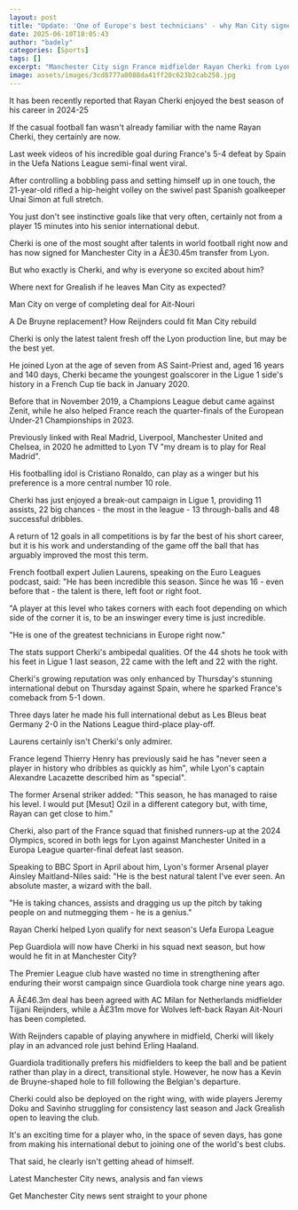 ```yaml
---
layout: post
title: "Update: 'One of Europe's best technicians' - why Man City signed 'genius' Cherki"
date: 2025-06-10T18:05:43
author: "badely"
categories: [Sports]
tags: []
excerpt: "Manchester City sign France midfielder Rayan Cherki from Lyon, but who is he exactly and why is everybody so excited about him?"
image: assets/images/3cd8777a0088da41ff20c623b2cab258.jpg
---
```


It has been recently reported that Rayan Cherki enjoyed the best season of his career in 2024-25

If the casual football fan wasn't already familiar with the name Rayan Cherki, they certainly are now.

Last week videos of his incredible goal during France's 5-4 defeat by Spain in the Uefa Nations League semi-final went viral.

After controlling a bobbling pass and setting himself up in one touch, the 21-year-old rifled a hip-height volley on the swivel past Spanish goalkeeper Unai Simon at full stretch. 

You just don't see instinctive goals like that very often, certainly not from a player 15 minutes into his senior international debut.

Cherki is one of the most sought after talents in world football right now and has now signed for Manchester City in a Â£30.45m transfer from Lyon.

But who exactly is Cherki, and why is everyone so excited about him?

Where next for Grealish if he leaves Man City as expected?

Man City on verge of completing deal for Ait-Nouri

A De Bruyne replacement? How Reijnders could fit Man City rebuild

Cherki is only the latest talent fresh off the Lyon production line, but may be the best yet.

He joined Lyon at the age of seven from AS Saint-Priest and, aged 16 years and 140 days, Cherki became the youngest goalscorer in the Ligue 1 side's history in a French Cup tie back in January 2020.

Before that in November 2019, a Champions League debut came against Zenit, while he also helped France reach the quarter-finals of the European Under-21 Championships in 2023. 

Previously linked with Real Madrid, Liverpool, Manchester United and Chelsea, in 2020 he admitted to Lyon TV "my dream is to play for Real Madrid".

His footballing idol is Cristiano Ronaldo, can play as a winger but his preference is a more central number 10 role.

Cherki has just enjoyed a break-out campaign in Ligue 1, providing 11 assists, 22 big chances - the most in the league - 13 through-balls and 48 successful dribbles. 

A return of 12 goals in all competitions is by far the best of his short career, but it is his work and understanding of the game off the ball that has arguably improved the most this term.

French football expert Julien Laurens, speaking on the Euro Leagues podcast, said: "He has been incredible this season. Since he was 16 - even before that - the talent is there, left foot or right foot.

"A player at this level who takes corners with each foot depending on which side of the corner it is, to be an inswinger every time is just incredible.

"He is one of the greatest technicians in Europe right now."

The stats support Cherki's ambipedal qualities. Of the 44 shots he took with his feet in Ligue 1 last season, 22 came with the left and 22 with the right.

Cherki's growing reputation was only enhanced by Thursday's stunning international debut on Thursday against Spain, where he sparked France's comeback from 5-1 down.

Three days later he made his full international debut as Les Bleus beat Germany 2-0 in the Nations League third-place play-off.

Laurens certainly isn't Cherki's only admirer.

France legend Thierry Henry has previously said he has "never seen a player in history who dribbles as quickly as him", while Lyon's captain Alexandre Lacazette described him as "special".

The former Arsenal striker added: "This season, he has managed to raise his level. I would put [Mesut] Ozil in a different category but, with time, Rayan can get close to him."

Cherki, also part of the France squad that finished runners-up at the 2024 Olympics, scored in both legs for Lyon against Manchester United in a Europa League quarter-final defeat last season.

Speaking to BBC Sport in April about him, Lyon's former Arsenal player Ainsley Maitland-Niles said: "He is the best natural talent I've ever seen. An absolute master, a wizard with the ball.

"He is taking chances, assists and dragging us up the pitch by taking people on and nutmegging them - he is a genius."

Rayan Cherki helped Lyon qualify for next season's Uefa Europa League

Pep Guardiola will now have Cherki in his squad next season, but how would he fit in at Manchester City?

The Premier League club have wasted no time in strengthening after enduring their worst campaign since Guardiola took charge nine years ago.

A Â£46.3m deal has been agreed with AC Milan for Netherlands midfielder Tijjani Reijnders, while a Â£31m move for Wolves left-back Rayan Ait-Nouri has been completed.

With Reijnders capable of playing anywhere in midfield, Cherki will likely play in an advanced role just behind Erling Haaland.

Guardiola traditionally prefers his midfielders to keep the ball and be patient rather than play in a direct, transitional style. However, he now has a Kevin de Bruyne-shaped hole to fill following the Belgian's departure.

Cherki could also be deployed on the right wing, with wide players Jeremy Doku and Savinho struggling for consistency last season and Jack Grealish open to leaving the club.

It's an exciting time for a player who, in the space of seven days, has gone from making his international debut to joining one of the world's best clubs.

That said, he clearly isn't getting ahead of himself.

Latest Manchester City news, analysis and fan views

Get Manchester City news sent straight to your phone

